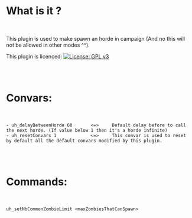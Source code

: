 # What is it ?

<br>

This plugin is used to make spawn an horde in campaign (And no this will not be allowed in other modes ^^).

This plugin is licenced: [![License: GPL v3](https://img.shields.io/badge/License-GPLv3-blue.svg)](https://www.gnu.org/licenses/gpl-3.0)

<br><br>

# Convars:

<br>

    - uh_delayBetweenHorde 60       <=>     Default delay before to call the next horde. (If value below 1 then it's a horde infinite)
    - uh_resetConvars 1             <=>     This convar is used to reset by default all the default convars modified by this plugin.

<br><br>

# Commands:

<br>

<code>
uh_setNbCommonZombieLimit &lt;maxZombiesThatCanSpawn&gt;
</code>


